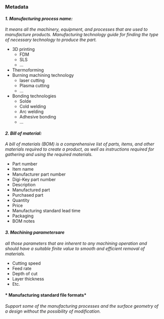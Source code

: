 ### Metadata

#### *1. Manufacturing process name:* 
*It means all the machinery, equipment, and processes that are used to manufacture products. Manufacturing technology guide for finding the type of necessary technology to produce the part.*
   - 3D printing
      - FDM
      - SLS
      - ... 
   - Thermoforming
   - Burning machining technology 
      - laser cutting
      - Plasma cutting
      - ... 
   - Bonding technologies 
      - Solde
      - Cold welding
      - Arc welding
      - Adhesive bonding 
      - ...
#### *2. Bill of material:*
*A bill of materials (BOM) is a comprehensive list of parts, items, and other materials required to create a product, as well as instructions required for gathering and using the required materials.* 
   - Part number
   - Item name
   - Manufacturer part number
   - Digi-Key part number
   - Description
   - Manufactured part 
   - Purchased part 
   - Quantity
   - Price
   - Manufacturing standard lead time
   - Packaging
   - BOM notes

#### *3. Machining  parametersare*
*all those parameters that are inherent to any machining operation and should have a suitable finite value to smooth and efficient removal of materials.*
   - Cutting speed
   - Feed rate 
   - Depth of cut
   - Layer thickness
   - Etc. 
#### * Manufacturing standard file formats*
*Support some of the manufacturing processes and the surface geometry of a design without the possibility of modification.* 


